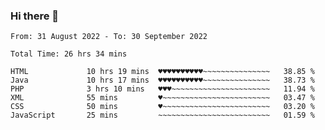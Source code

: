 ### Hi there 👋

<!--
**Sara-Pak/Sara-Pak** is a ✨ _special_ ✨ repository because its `README.md` (this file) appears on your GitHub profile.

Here are some ideas to get you started:

- 🔭 I’m currently working on ...
- 🌱 I’m currently learning ...
- 👯 I’m looking to collaborate on ...
- 🤔 I’m looking for help with ...
- 💬 Ask me about ...
- 📫 How to reach me: ...
- 😄 Pronouns: ...
- ⚡ Fun fact: ...
-->

<!--START_SECTION:waka-->

```text
From: 31 August 2022 - To: 30 September 2022

Total Time: 26 hrs 34 mins

HTML             10 hrs 19 mins  ♥♥♥♥♥♥♥♥♥♥~~~~~~~~~~~~~~~   38.85 %
Java             10 hrs 17 mins  ♥♥♥♥♥♥♥♥♥♥~~~~~~~~~~~~~~~   38.73 %
PHP              3 hrs 10 mins   ♥♥♥~~~~~~~~~~~~~~~~~~~~~~   11.94 %
XML              55 mins         ♥~~~~~~~~~~~~~~~~~~~~~~~~   03.47 %
CSS              50 mins         ♥~~~~~~~~~~~~~~~~~~~~~~~~   03.20 %
JavaScript       25 mins         ~~~~~~~~~~~~~~~~~~~~~~~~~   01.59 %
```

<!--END_SECTION:waka-->

